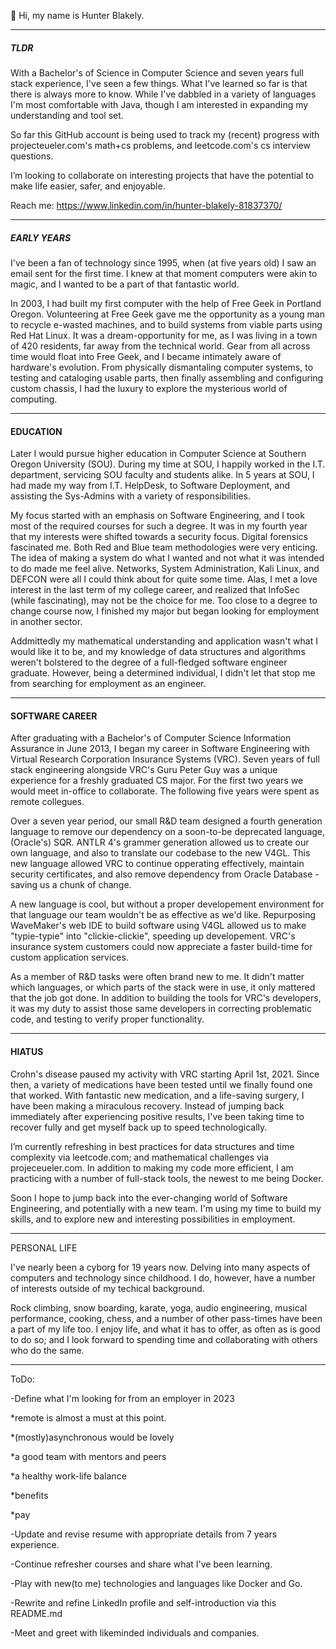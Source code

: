 👋 Hi, my name is Hunter Blakely. 



-------------------------------------
##### TLDR #####

  With a Bachelor's of Science in Computer Science and seven years full stack experience, I've seen a few things. 
What I've learned so far is that there is always more to know. While I've dabbled in a variety of languages 
I'm most comfortable with Java, though I am interested in expanding my understanding and tool set.

 So far this GitHub account is being used to track my (recent) progress with projecteueler.com's math+cs problems,
and leetcode.com's cs interview questions.

I’m looking to collaborate on interesting projects that have the potential to make life easier, safer, and enjoyable.

Reach me: https://www.linkedin.com/in/hunter-blakely-81837370/

-------------------------------------
##### EARLY YEARS #####

  I've been a fan of technology since 1995, when (at five years old) I saw an email sent for the first time. 
I knew at that moment computers were akin to magic, and I wanted to be a part of that fantastic world.

  In 2003, I had built my first computer with the help of Free Geek in Portland Oregon. 
Volunteering at Free Geek gave me the opportunity as a young man to recycle e-wasted machines, and to
build systems from viable parts using Red Hat Linux. It was a dream-opportunity for me, as I was living
in a town of 420 residents, far away from the technical world. Gear from all across time would float into
Free Geek, and I became intimately aware of hardware's evolution. From physically dismantaling computer
systems, to testing and cataloging usable parts, then finally assembling and configuring custom chassis, 
I had the luxury to explore the mysterious world of computing.

-------------------------------------
#### EDUCATION ####
  Later I would pursue higher education in Computer Science at Southern Oregon University (SOU).
During my time at SOU, I happily worked in the I.T. department, servicing SOU faculty and students alike.
In 5 years at SOU, I had made my way from I.T. HelpDesk, to Software Deployment, and assisting 
the Sys-Admins with a variety of responsibilities. 

  My focus started with an emphasis on Software Engineering, and I took most of the required courses
for such a degree. It was in my fourth year that my interests were shifted towards a security focus.
Digital forensics fascinated me. Both Red and Blue team methodologies were very enticing. The idea
of making a system do what I wanted and not what it was intended to do made me feel alive. Networks,
System Administration, Kali Linux, and DEFCON were all I could think about for quite some time.
Alas, I met a love interest in the last term of my college career, and realized that InfoSec (while
fascinating), may not be the choice for me. Too close to a degree to change course now, I finished
my major but began looking for employment in another sector.

  Addmittedly my mathematical understanding and application wasn't what I would like it to be, and
my knowledge of data structures and algorithms weren't bolstered to the degree of a full-fledged
software engineer graduate. However, being a determined individual, I didn't let that stop me from
searching for employment as an engineer.

-------------------------------------
#### SOFTWARE CAREER ####
  After graduating with a Bachelor's of Computer Science Information Assurance in June 2013, 
I began my career in Software Engineering with Virtual Research Corporation Insurance Systems (VRC). 
Seven years of full stack engineering alongside VRC's Guru Peter Guy was a unique experience for a 
freshly graduated CS major. For the first two years we would meet in-office to collaborate. The 
following five years were spent as remote collegues. 

  Over a seven year period, our small R&D team designed a fourth generation language to remove our 
dependency on a soon-to-be deprecated language, (Oracle's) SQR. ANTLR 4's grammer generation allowed 
us to create our own language, and also to translate our codebase to the new V4GL. This new language 
allowed VRC to continue opperating effectively, maintain security certificates, and also remove dependency 
from Oracle Database - saving us a chunk of change.

  A new language is cool, but without a proper developement environment for that language our team 
wouldn't be as effective as we'd like. Repurposing WaveMaker's web IDE to build software using V4GL allowed 
us to make "typie-typie" into "clickie-clickie", speeding up developement. VRC's insurance system customers 
could now appreciate a faster build-time for custom application services.

 As a member of R&D tasks were often brand new to me. It didn't matter which languages, or which parts of 
the stack were in use, it only mattered that the job got done. In addition to building the tools for 
VRC's developers, it was my duty to assist those same developers in correcting problematic code, and
testing to verify proper functionality. 

-------------------------------------
#### HIATUS ####
  Crohn's disease paused my activity with VRC starting April 1st, 2021. Since then, a variety of medications
have been tested until we finally found one that worked. With fantastic new medication, and a life-saving
surgery, I have been making a miraculous recovery. Instead of jumping back immediately after experiencing
positive results, I've been taking time to recover fully and get myself back up to speed technologically.

  I’m currently refreshing in best practices for data structures and time complexity via leetcode.com; and
mathematical challenges via projeceueler.com. In addition to making my code more efficient, I am
practicing with a number of full-stack tools, the newest to me being Docker. 

  Soon I hope to jump back into the ever-changing world of Software Engineering, and potentially with a
new team. I'm using my time to build my skills, and to explore new and interesting possibilities
in employment.

-------------------------------------

PERSONAL LIFE

I've nearly been a cyborg for 19 years now. Delving into many aspects of computers and technology
since childhood. I do, however, have a number of interests outside of my techical background.

Rock climbing, snow boarding, karate, yoga, audio engineering, musical performance, cooking, chess, 
and a number of other pass-times have been a part of my life too. I enjoy life, and what it has to offer,
as often as is good to do so; and I look forward to spending time and collaborating with others who do
the same.

-------------------------------------
ToDo: 

-Define what I'm looking for from an employer in 2023

  *remote is almost a must at this point.
  
  *(mostly)asynchronous would be lovely
  
  *a good team with mentors and peers
  
  *a healthy work-life balance
  
  *benefits
  
  *pay
  

-Update and revise resume with appropriate details from 7 years experience.

-Continue refresher courses and share what I've been learning.

-Play with new(to me) technologies and languages like Docker and Go.

-Rewrite and refine LinkedIn profile and self-introduction via this README.md

-Meet and greet with likeminded individuals and companies.
